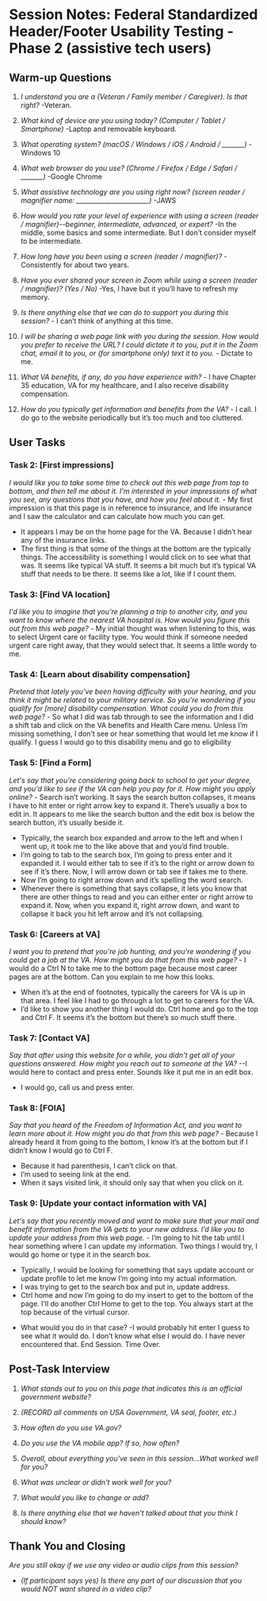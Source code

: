 # Session Notes: Federal Standardized Header/Footer Usability Testing - Phase 2 (assistive tech users)

## Warm-up Questions 

1. *I understand you are a (Veteran / Family member / Caregiver). Is that right?* -Veteran.

1. *What kind of device are you using today? (Computer / Tablet / Smartphone)* -Laptop and removable keyboard.

1. *What operating system? (macOS / Windows / iOS / Android / _______)* -Windows 10

1. *What web browser do you use? (Chrome / Firefox / Edge / Safari / _______)* -Google Chrome

1. *What assistive technology are you using right now? (screen reader / magnifier name: _______________________)* -JAWS

1. *How would you rate your level of experience with using a screen (reader / magnifier)--beginner, intermediate, advanced, or expert?* -In the middle, some basics and some intermediate. But I don’t consider myself to be intermediate.

1. *How long have you been using a screen (reader / magnifier)?* - Consistently for about two years.

1. *Have you ever shared your screen in Zoom while using a screen (reader / magnifier)? (Yes / No)* -Yes, I have but it you’ll have to refresh my memory. 

1. *Is there anything else that we can do to support you during this session?* - I can’t think of anything at this time. 

1. *I will be sharing a web page link with you during the session. How would you prefer to receive the URL? I could dictate it to you, put it in the Zoom chat, email it to you, or (for smartphone only) text it to you.*  - Dictate to me. 

1. *What VA benefits, if any, do you have experience with?* - I have Chapter 35 education, VA for my healthcare, and I also receive disability compensation.

1. *How do you typically get information and benefits from the VA?* - I call. I do go to the website periodically but it’s too much and too cluttered.  

## User Tasks

### Task 2: [First impressions]
*I would like you to take some time to check out this web page from top to bottom, and then tell me about it. I'm interested in your impressions of what you see, any questions that you have, and how you feel about it.* - My first impression is that this page is in reference to insurance, and life insurance and I saw the calculator and can calculate how much you can get. 
- It appears I may be on the home page for the VA. Because I didn’t hear any of the insurance links.
- The first thing is that some of the things at the bottom are the typically things. The accessibility is something I would click on to see what that was. It seems like typical VA stuff. It seems a bit much but it’s typical VA stuff that needs to be there. It seems like a lot, like if I count them.

 ### Task 3: [Find VA location]
*I'd like you to imagine that you're planning a trip to another city, and you want to know where the nearest VA hospital is. How would you figure this out from this web page?* - My initial thought was when listening to this, was to select Urgent care or facility type. You would think if someone needed urgent care right away, that they would select that. It seems a little wordy to me. 

### Task 4: [Learn about disability compensation]
*Pretend that lately you've been having difficulty with your hearing, and you think it might be related to your military service. So you're wondering if you qualify for [more] disability compensation. What could you do from this web page?* - So what I did was tab through to see the information and I did a shift tab and click on the VA benefits and Health Care menu. Unless I’m missing something, I don’t see or hear something that would let me know if I qualify. I guess I would go to this disability menu and go to eligibility

### Task 5: [Find a Form]
*Let's say that you're considering going back to school to get your degree, and you'd like to see if the VA can help you pay for it. How might you apply online?* - Search isn’t working. It says the search button collapses, it means I have to hit enter or right arrow key to expand it. There’s usually a box to edit in. It appears to me like the search button and the edit box is below the search button, it’s usually beside it.
- Typically, the search box expanded and arrow to the left and when I went up, it took me to the like above that and you’d find trouble.
- I’m going to tab to the search box, I’m going to press enter and it expanded it. I would either tab to see if it’s to the right or arrow down to see if it’s there. Now, I will arrow down or tab see if takes me to there.
- Now I’m going to right arrow down and it’s spelling the word search. 
- Whenever there is something that says collapse, it lets you know that there are other things to read and you can either enter or right arrow to expand it. Now, when you expand it, right arrow down, and want to collapse it back you hit left arrow and it’s not collapsing.


### Task 6: [Careers at VA]
*I want you to pretend that you're job hunting, and you're wondering if you could get a job at the VA. How might you do that from this web page?* - I would do a Ctrl N to take me to the bottom page because most career pages are at the bottom. Can you explain to me how this looks.
- When it’s at the end of footnotes, typically the careers for VA is up in that area. I feel like I had to go through a lot to get to careers for the VA. 
- I’d like to show you another thing I would do. Ctrl home and go to the top and Ctrl F. It seems it’s the bottom but there’s so much stuff there.

### Task 7: [Contact VA]
*Say that after using this website for a while, you didn't get all of your questions answered. How might you reach out to someone at the VA?* --I would here to contact and press enter. Sounds like it put me in an edit box. 
- I would go, call us and press enter.


### Task 8: [FOIA]
 *Say that you heard of the Freedom of Information Act, and you want to learn more about it. How might you do that from this web page?* - Because I already heard it from going to the bottom, I know it’s at the bottom but if I didn’t know I would go to Ctrl F. 
- Because it had parenthesis, I can’t click on that.
- I’m used to seeing link at the end. 
- When it says visited link, it should only say that when you click on it.

### Task 9: [Update your contact information with VA]
*Let's say that you recently moved and want to make sure that your mail and benefit information from the VA gets to your new address. I’d like you to update your address from this web page.* - I’m going to hit the tab until I hear something where I can update my information. Two things I would try, I would go home or type it in the search box.
- Typically, I would be looking for something that says update account or update profile to let me know I’m going into my actual information.
- I was trying to get to the search box and put in, update address.
- Ctrl home and now I’m going to do my insert to get to the bottom of the page. I’ll do another Ctrl Home to get to the top. You always start at the top because of the virtual cursor.
* What would you do in that case? -I would probably hit enter I guess to see what it would do. I don’t know what else I would do. I have never encountered that.
End Session. Time Over.

## Post-Task Interview 

1. *What stands out to you on this page that indicates this is an official government website?*

1. *(RECORD all comments on USA Government, VA seal, footer, etc.)*

1. *How often do you use VA.gov?*

1. *Do you use the VA mobile app? If so, how often?*

1. *Overall, about everything you've seen in this session...What worked *well* for you?*

1. *What was *unclear or didn't work well* for you?*

1. *What would you like to *change or add*?*

1. *Is there anything else that we haven't talked about that you think I should know?* 

## Thank You and Closing

*Are you still okay if we use any video or audio clips from this session?*
- *(If participant says yes) Is there any part of our discussion that you would NOT want shared in a video clip?*
